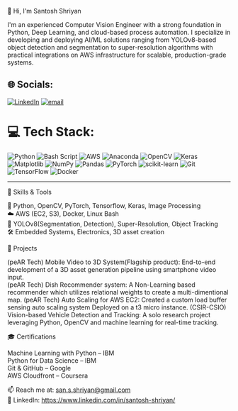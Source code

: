 👋 Hi, I'm Santosh Shriyan

I'm an experienced Computer Vision Engineer with a strong foundation in Python, Deep Learning, and cloud-based process automation. I specialize in developing and deploying AI/ML solutions ranging from YOLOv8-based object detection and segmentation to super-resolution algorithms with practical integrations on AWS infrastructure for scalable, production-grade systems.

## 🌐 Socials:
[![LinkedIn](https://img.shields.io/badge/LinkedIn-%230077B5.svg?logo=linkedin&logoColor=white)](https://linkedin.com/in/santosh-shriyan) [![email](https://img.shields.io/badge/Email-D14836?logo=gmail&logoColor=white)](mailto:san.s.shriyan@gmail.com) 

# 💻 Tech Stack:
![Python](https://img.shields.io/badge/python-3670A0?style=for-the-badge&logo=python&logoColor=ffdd54) ![Bash Script](https://img.shields.io/badge/bash_script-%23121011.svg?style=for-the-badge&logo=gnu-bash&logoColor=white) ![AWS](https://img.shields.io/badge/AWS-%23FF9900.svg?style=for-the-badge&logo=amazon-aws&logoColor=white) ![Anaconda](https://img.shields.io/badge/Anaconda-%2344A833.svg?style=for-the-badge&logo=anaconda&logoColor=white) ![OpenCV](https://img.shields.io/badge/opencv-%23white.svg?style=for-the-badge&logo=opencv&logoColor=white) ![Keras](https://img.shields.io/badge/Keras-%23D00000.svg?style=for-the-badge&logo=Keras&logoColor=white) ![Matplotlib](https://img.shields.io/badge/Matplotlib-%23ffffff.svg?style=for-the-badge&logo=Matplotlib&logoColor=black) ![NumPy](https://img.shields.io/badge/numpy-%23013243.svg?style=for-the-badge&logo=numpy&logoColor=white) ![Pandas](https://img.shields.io/badge/pandas-%23150458.svg?style=for-the-badge&logo=pandas&logoColor=white) ![PyTorch](https://img.shields.io/badge/PyTorch-%23EE4C2C.svg?style=for-the-badge&logo=PyTorch&logoColor=white) ![scikit-learn](https://img.shields.io/badge/scikit--learn-%23F7931E.svg?style=for-the-badge&logo=scikit-learn&logoColor=white) ![Git](https://img.shields.io/badge/git-%23F05033.svg?style=for-the-badge&logo=git&logoColor=white) ![TensorFlow](https://img.shields.io/badge/TensorFlow-%23FF6F00.svg?style=for-the-badge&logo=TensorFlow&logoColor=white) ![Docker](https://img.shields.io/badge/docker-%230db7ed.svg?style=for-the-badge&logo=docker&logoColor=white)

---

🔧 Skills & Tools

🧠 Python, OpenCV, PyTorch, Tensorflow, Keras, Image Processing<br/>
☁️ AWS (EC2, S3), Docker, Linux Bash<br/>
🎯 YOLOv8(Segmentation, Detection), Super-Resolution, Object Tracking<br/>
🛠️ Embedded Systems, Electronics, 3D asset creation<br/>

📌 Projects

(peAR Tech) Mobile Video to 3D System(Flagship product): End-to-end development of a 3D asset generation pipeline using smartphone video input.<br/>
(peAR Tech) Dish Recommender system: A Non-Learning based recommender which utilizes relational weights to create a multi-dimentional map.
(peAR Tech) Auto Scaling for AWS EC2: Created a custom load buffer sensing auto scaling system Deployed on a t3 micro instance.
(CSIR-CSIO) Vision-based Vehicle Detection and Tracking: A solo research project leveraging Python, OpenCV and machine learning for real-time tracking.<br/>

🎓 Certifications

Machine Learning with Python – IBM<br/>
Python for Data Science – IBM<br/>
Git & GitHub – Google<br/>
AWS Cloudfront – Coursera<br/>

📫 Reach me at: san.s.shriyan@gmail.com<br/>
🔗 LinkedIn: https://www.linkedin.com/in/santosh-shriyan/
